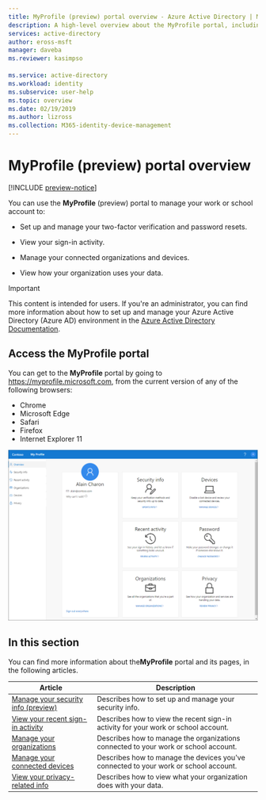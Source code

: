 ```yaml
---
title: MyProfile (preview) portal overview - Azure Active Directory | Microsoft Docs
description: A high-level overview about the MyProfile portal, including links to other articles about the feature.
services: active-directory
author: eross-msft
manager: daveba
ms.reviewer: kasimpso

ms.service: active-directory
ms.workload: identity
ms.subservice: user-help
ms.topic: overview
ms.date: 02/19/2019
ms.author: lizross
ms.collection: M365-identity-device-management
---
```


# MyProfile (preview) portal overview

[!INCLUDE [preview-notice](../../../includes/active-directory-end-user-preview-notice-myprofile.md)]

You can use the **MyProfile** (preview) portal to manage your work or school account to:

- Set up and manage your two-factor verification and password resets.

- View your sign-in activity.

- Manage your connected organizations and devices.

- View how your organization uses your data.

>[!Important]
>This content is intended for users. If you're an administrator, you can find more information about how to set up and manage your Azure Active Directory (Azure AD) environment in the [Azure Active Directory Documentation](https://docs.microsoft.com/azure/active-directory).

## Access the MyProfile portal
You can get to the **MyProfile** portal by going to https://myprofile.microsoft.com, from the current version of any of the following browsers:

- Chrome
- Microsoft Edge
- Safari
- Firefox
- Internet Explorer 11

![MyProfile portal, Overview page](media/myprofile-portal/myprofile-portal-overview-page.png)

## In this section
You can find more information about the**MyProfile** portal and its pages, in the following articles.

|Article |Description |
|------|------------|
|[Manage your security info (preview)](user-help-security-info-overview.md)|Describes how to set up and manage your security info.|
|[View your recent sign-in activity](myprofile-portal-recent-activity-page.md)|Describes how to view the recent sign-in activity for your work or school account.|
|[Manage your organizations](myprofile-portal-organizations-page.md)|Describes how to manage the organizations connected to your work or school account.|
|[Manage your connected devices](myprofile-portal-devices-page.md)| Describes how to manage the devices you've connected to your work or school account.|
|[View your privacy-related info](myprofile-portal-privacy-page.md)|Describes how to view what your organization does with your data.|